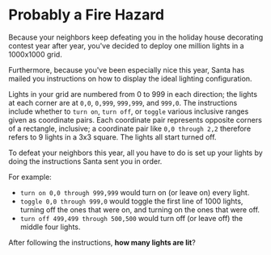 # Probably a Fire Hazard

Because your neighbors keep defeating you in the holiday house decorating contest year after year,
you've decided to deploy one million lights in a 1000x1000 grid.

Furthermore, because you've been especially nice this year, Santa has mailed you instructions on how to display
the ideal lighting configuration.

Lights in your grid are numbered from 0 to 999 in each direction; the lights at each corner are at `0,0`, `0,999`,
`999,999`, and `999,0`. The instructions include whether to `turn on`, `turn off`, or `toggle` various inclusive ranges
given as coordinate pairs. Each coordinate pair represents opposite corners of a rectangle, inclusive; a coordinate
pair like `0,0 through 2,2` therefore refers to 9 lights in a 3x3 square. The lights all start turned off.

To defeat your neighbors this year, all you have to do is set up your lights by doing the instructions
Santa sent you in order.

For example:
- `turn on 0,0 through 999,999` would turn on (or leave on) every light.
- `toggle 0,0 through 999,0` would toggle the first line of 1000 lights, turning off the ones that were on, and turning on the ones that were off.
- `turn off 499,499 through 500,500` would turn off (or leave off) the middle four lights.

After following the instructions, **how many lights are lit**?
